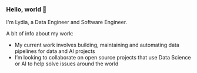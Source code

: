 ### Hello, world 👋

I'm Lydia, a Data Engineer and Software Engineer.

A bit of info about my work:
- My current work involves building, maintaining and automating data pipelines for data and AI projects
- I’m looking to collaborate on open source projects that use Data Science or AI to help solve issues around the world
